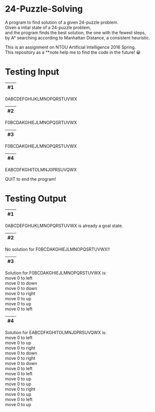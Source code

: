 # 24-Puzzle-Solving

A program to find solution of a given 24-puzzle problem.  
Given a intial state of a 24-puzzle problem,  
and the program finds the best solution, the one with the fewest steps,  
by A* searching according to Manhattan Distance, a consistent heuristic. 

This is an assignment on NTOU Artificial Intelligence 2016 Spring.  
This repository as a **note help me to find the code in the future! 😀

# Testing Input

&#35;1 |
------------ |
0ABCDEFGHIJKLMNOPQRSTUVWX

&#35;2 |
------------ |
F0BCDAKGHIEJLMNOPQSRTUVWX

&#35;3 |
------------ |
F0BCDAKGHIEJLMNOPQRSTUVWX

&#35;4 |
------------ |
EABCDFKGHITOLMNJ0PRSUVQWX

QUIT to end the program!

# Testing Output

&#35;1 |
------------ |
0ABCDEFGHIJKLMNOPQRSTUVWX is already a goal state.

&#35;2 |
------------ |
No solution for F0BCDAKGHIEJLMNOPQSRTUVWX!!

&#35;3 |
------------ |
Solution for F0BCDAKGHIEJLMNOPQRSTUVWX is:<br>move 0 to left<br>move 0 to down<br>move 0 to down<br>move 0 to right<br>move 0 to up<br>move 0 to up<br>move 0 to left

&#35;4 |
------------ |
Solution for EABCDFKGHITOLMNJ0PRSUVQWX is:<br>move 0 to left<br>move 0 to up<br>move 0 to right<br>move 0 to down<br>move 0 to right<br>move 0 to down<br>move 0 to left<br>move 0 to left<br>move 0 to up<br>move 0 to up<br>move 0 to right<br>move 0 to up<br>move 0 to left<br>move 0 to up